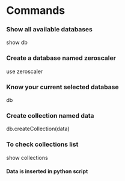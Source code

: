 # Commands

### Show all available databases
show db

### Create a database named zeroscaler
use zeroscaler

### Know your current selected database
db

### Create collection named data
db.createCollection(data)

### To check collections list
show collections

#### Data is inserted in python script
